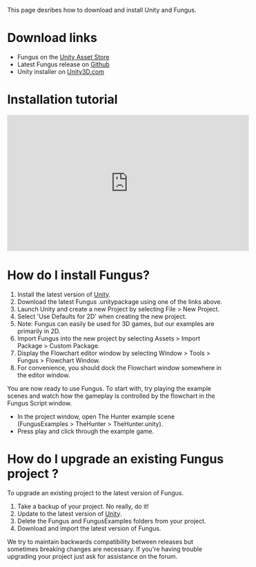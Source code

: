This page desribes how to download and install Unity and Fungus.

# Download links

- Fungus on the [Unity Asset Store](http://u3d.as/f0T)
- Latest Fungus release on [Github](https://github.com/FungusGames/Fungus/releases/latest)
- Unity installer on [Unity3D.com](http://unity3D.com/get-unity)

# Installation tutorial

<iframe width="560" height="315" src="https://www.youtube.com/embed/BQRdRz9Q5VY" frameborder="0" allowfullscreen></iframe>

# How do I install Fungus?

1. Install the latest version of [Unity](http://unity3D.com/get-unity).
2. Download the latest Fungus .unitypackage using one of the links above.
3. Launch Unity and create a new Project by selecting File > New Project.
4. Select 'Use Defaults for 2D' when creating the new project.
5. Note: Fungus can easily be used for 3D games, but our examples are primarily in 2D.
6. Import Fungus into the new project by selecting Assets > Import Package > Custom Package.
7. Display the Flowchart editor window by selecting Window > Tools > Fungus > Flowchart Window.
8. For convenience, you should dock the Flowchart window somewhere in the editor window.

You are now ready to use Fungus. To start with, try playing the example scenes and watch how the gameplay is controlled by the flowchart in the Fungus Script window.

- In the project window, open The Hunter example scene (FungusExamples > TheHunter > TheHunter.unity). 
- Press play and click through the example game.

# How do I upgrade an existing Fungus project ?

To upgrade an existing project to the latest version of Fungus.

1. Take a backup of your project. No really, do it!
2. Update to the latest version of [Unity](http://unity3D.com/get-unity).
3. Delete the Fungus and FungusExamples folders from your project.
4. Download and import the latest version of Fungus.

We try to maintain backwards compatibility between releases but sometimes breaking changes are necessary. If you're having trouble upgrading your project just ask for assistance on the forum.
